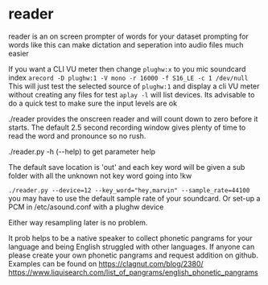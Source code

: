 # reader
reader is an on screen prompter of words for your dataset
prompting for words like this can make dictation and seperation into audio files much easier

If you want a CLI VU meter then change `plughw:x` to you mic soundcard index `arecord -D plughw:1 -V mono -r 16000 -f S16_LE -c 1 /dev/null`
This will just test the selected source of `plughw:1` and display a cli VU meter without creating any files for test `aplay -l` will list devices.
Its advisable to do a quick test to make sure the input levels are ok

./reader provides the onscreen reader and will count down to zero before it starts.
The default 2.5 second recording window gives plenty of time to read the word and pronounce so no rush.

./reader.py -h (--help) to get parameter help

The default save location is 'out' and each key word will be given a sub folder with all the unknown not key word going into !kw

`./reader.py --device=12 --key_word="hey,marvin" --sample_rate=44100` you may have to use the default sample rate of your soundcard.
Or set-up a PCM in /etc/asound.conf with a plughw device

Either way resampling later is no problem.

It prob helps to be a native speaker to collect phonetic pangrams for your language and being English struggled with other languages.
If anyone can please create your own phonetic pangrams and request addition on github.
Examples can be found on
https://clagnut.com/blog/2380/
https://www.liquisearch.com/list_of_pangrams/english_phonetic_pangrams





